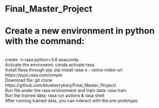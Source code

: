 # Final_Master_Project

<h1>Create a new environment in python with the command:</h1><br> create -n rasa python=3.6 anaconda. </br>
Activate the environemt: conda activate rasa </br>
Install Rasa through pip: pip install rasa-x --extra-index-url https://pypi.rasa.com/simple</br>
Download file: git clone https://github.com/blueberrykary/Final_Master_Project/</br>
Run file under the rasa environment and train data: rasa train</br>
Run the trained data: rasa run actions & rasa shell </br>
After running trained data, you can interact with the pre-prototype. </br>
